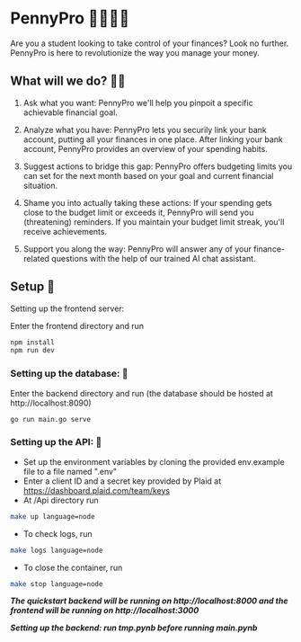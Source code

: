 # PennyPro 🤑🤑🤑🤠

Are you a student looking to take control of your finances? Look no further. PennyPro is here to revolutionize the way you manage your money.

## What will we do? 😵‍💫

1. Ask what you want: PennyPro we'll help you pinpoit a specific achievable financial goal.

2. Analyze what you have: PennyPro lets you securily link your bank account, putting all your finances in one place. After linking your bank account, PennyPro provides an overview of your spending habits.

3. Suggest actions to bridge this gap: PennyPro offers budgeting limits you can set for the next month based on your goal and current financial situation.

4. Shame you into actually taking these actions: If your spending gets close to the budget limit or exceeds it, PennyPro will send you (threatening) reminders. If you maintain your budget limit streak, you'll receive achievements.

5. Support you along the way: PennyPro will answer any of your finance-related questions with the help of our trained AI chat assistant. 

## Setup 🥱

Setting up the frontend server: 

Enter the frontend directory and run

```bash
npm install
npm run dev
```

### Setting up the database: 🫠

Enter the backend directory and run (the database should be hosted at http://localhost:8090)

```bash
go run main.go serve
```

### Setting up the API: 🫣

- Set up the environment variables by cloning the provided env.example file to a file named ".env"
- Enter a client ID and a secret key provided by Plaid at https://dashboard.plaid.com/team/keys
- At /Api directory run

```bash
make up language=node
```
- To check logs, run
```bash
make logs language=node
```
- To close the container, run
```bash
make stop language=node
```

***The quickstart backend will be running on http://localhost:8000 and the frontend will be running on http://localhost:3000***

***Setting up the backend: run tmp.pynb before running main.pynb***
